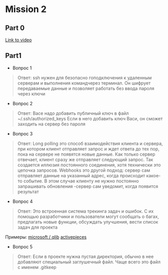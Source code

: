 # Mission 2

## Part 0

[Link to video](https://www.youtube.com/)

## Part1

- Вопрос 1	 
> Ответ: ssh нужен для безопасно гоподключения к удаленным серверам и выполнения командчерез терминал. Он шифрует передаваемые данные и позволяет работать без ввода пароля через ключи  

- Вопрос 2	 
> Ответ: Васе надо добавить публичный ключ в файл ~/.ssh/authorized_keys Если в него добавить ключ Васи, он сможет заходить на сервер без пароля

- Вопрос 3	 
> Ответ: Long polling это способ взаимодействия клиента и сервера, при котором клиент отправляет запрос и ждет ответа до тех пор, пока на сервере не появятся новые данные. Как только сервер отвечает, клиент сразу же отправляет следующий запрос. Так создается иллюзия постоянного соединения, хотя технически это цепочка запросов. Webhooks это другой подход: сервер сам отправляет данные на указанный адрес, когда происходит какое-то событие. В этом случае клиенту не нужно постоянно запрашивать обновления -сервер сам уведомит, когда появится результат

- Вопрос 4	 
> Ответ: Это встроенная система трекинга задач и ошибок. С их помощью разработчики и пользователи могут сообщать о багах, предлагать новые функции, обсуждать улучшения, вести список задач для проекта

Примеры:
[microsoft / qlib](https://github.com/microsoft/qlib/issues)
[activepieces](https://github.com/activepieces/activepieces/issues)

- Вопрос 5	 
> Ответ: Если в проекте нужна пустая директория, обычно в нее добавляют специальный заглушечный файл. Чаще всего это файл с именем .gitkeep
